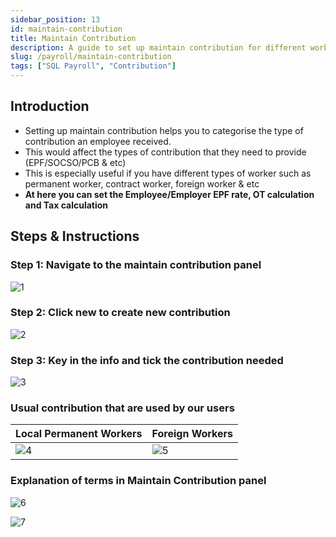 ```yaml
---
sidebar_position: 13
id: maintain-contribution
title: Maintain Contribution
description: A guide to set up maintain contribution for different workers
slug: /payroll/maintain-contribution
tags: ["SQL Payroll", "Contribution"]
---
```


## Introduction

- Setting up maintain contribution helps you to categorise the type of contribution an employee received.
- This would affect the types of contribution that they need to provide (EPF/SOCSO/PCB & etc)
- This is especially useful if you have different types of worker such as
permanent worker, contract worker, foreign worker & etc
- **At here you can set the Employee/Employer EPF rate, OT calculation and Tax calculation**

## Steps & Instructions

### Step 1: Navigate to the maintain contribution panel

![1](/img/payroll/maintain-contribution/1.png)

### Step 2: Click new to create new contribution

![2](/img/payroll/maintain-contribution/2.png)

### Step 3: Key in the info and tick the contribution needed

![3](/img/payroll/maintain-contribution/3.png)

### Usual contribution that are used by our users

|Local Permanent Workers|Foreign Workers|
|-----------------------|-----------------------|
|![4](/img/payroll/maintain-contribution/4.png)|![5](/img/payroll/maintain-contribution/5.png)|

### Explanation of terms in Maintain Contribution panel

![6](/img/payroll/maintain-contribution/6.png)

![7](/img/payroll/maintain-contribution/7.png)
